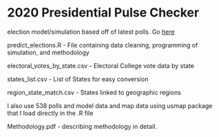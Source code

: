 # 2020 Presidential Pulse Checker
election model/simulation based off of latest polls. Go [here](https://alexbass.me/projects/election-model/)

predict_elections.R - File containing data cleaning, programming of simulation, and methodology

electoral_votes_by_state.csv - Electoral College vote data by state

states_list.csv - List of States for easy conversion

region_state_match.csv - States linked to geographic regions

I also use 538 polls and model data and map data using usmap package that I load directly in the .R file

Methodology.pdf - describing methodology in detail.
